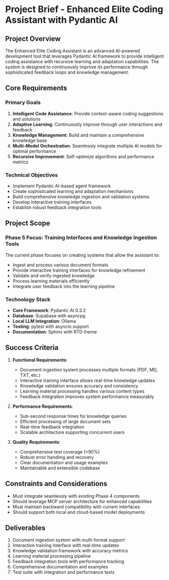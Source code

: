 # Project Brief - Enhanced Elite Coding Assistant with Pydantic AI

## Project Overview

The Enhanced Elite Coding Assistant is an advanced AI-powered development tool that leverages Pydantic AI framework to provide intelligent coding assistance with recursive learning and adaptation capabilities. The system is designed to continuously improve its performance through sophisticated feedback loops and knowledge management.

## Core Requirements

### Primary Goals
1. **Intelligent Code Assistance**: Provide context-aware coding suggestions and solutions
2. **Adaptive Learning**: Continuously improve through user interactions and feedback
3. **Knowledge Management**: Build and maintain a comprehensive knowledge base
4. **Multi-Model Orchestration**: Seamlessly integrate multiple AI models for optimal performance
5. **Recursive Improvement**: Self-optimize algorithms and performance metrics

### Technical Objectives
- Implement Pydantic AI-based agent framework
- Create sophisticated learning and adaptation mechanisms
- Build comprehensive knowledge ingestion and validation systems
- Develop interactive training interfaces
- Establish robust feedback integration tools

## Project Scope

### Phase 5 Focus: Training Interfaces and Knowledge Ingestion Tools
The current phase focuses on creating systems that allow the assistant to:
- Ingest and process various document formats
- Provide interactive training interfaces for knowledge refinement
- Validate and verify ingested knowledge
- Process learning materials efficiently
- Integrate user feedback into the learning pipeline

### Technology Stack
- **Core Framework**: Pydantic AI 0.3.2
- **Database**: Supabase with asyncpg
- **Local LLM Integration**: Ollama
- **Testing**: pytest with asyncio support
- **Documentation**: Sphinx with RTD theme

## Success Criteria

1. **Functional Requirements**:
   - Document ingestion system processes multiple formats (PDF, MD, TXT, etc.)
   - Interactive training interface allows real-time knowledge updates
   - Knowledge validation ensures accuracy and consistency
   - Learning material processing handles various content types
   - Feedback integration improves system performance measurably

2. **Performance Requirements**:
   - Sub-second response times for knowledge queries
   - Efficient processing of large document sets
   - Real-time feedback integration
   - Scalable architecture supporting concurrent users

3. **Quality Requirements**:
   - Comprehensive test coverage (>90%)
   - Robust error handling and recovery
   - Clear documentation and usage examples
   - Maintainable and extensible codebase

## Constraints and Considerations

- Must integrate seamlessly with existing Phase 4 components
- Should leverage MCP server architecture for enhanced capabilities
- Must maintain backward compatibility with current interfaces
- Should support both local and cloud-based model deployments

## Deliverables

1. Document ingestion system with multi-format support
2. Interactive training interface with real-time updates
3. Knowledge validation framework with accuracy metrics
4. Learning material processing pipeline
5. Feedback integration tools with performance tracking
6. Comprehensive documentation and examples
7. Test suite with integration and performance tests